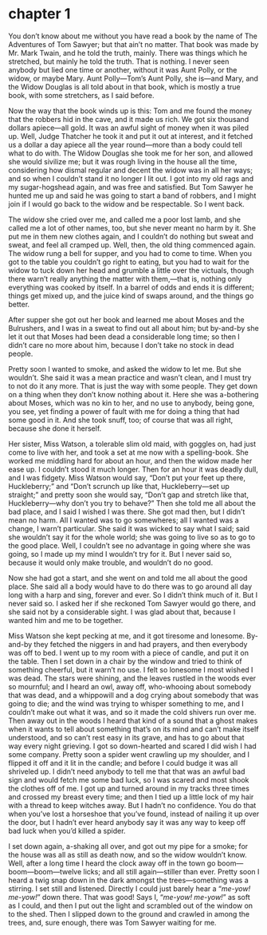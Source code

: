 # chapter 1

You don’t know about me without you have read a book by the name of The
Adventures of Tom Sawyer; but that ain’t no matter. That book was made
by Mr. Mark Twain, and he told the truth, mainly. There was things
which he stretched, but mainly he told the truth. That is nothing. I
never seen anybody but lied one time or another, without it was Aunt
Polly, or the widow, or maybe Mary. Aunt Polly—Tom’s Aunt Polly, she
is—and Mary, and the Widow Douglas is all told about in that book,
which is mostly a true book, with some stretchers, as I said before.

Now the way that the book winds up is this: Tom and me found the money
that the robbers hid in the cave, and it made us rich. We got six
thousand dollars apiece—all gold. It was an awful sight of money when
it was piled up. Well, Judge Thatcher he took it and put it out at
interest, and it fetched us a dollar a day apiece all the year
round—more than a body could tell what to do with. The Widow Douglas
she took me for her son, and allowed she would sivilize me; but it was
rough living in the house all the time, considering how dismal regular
and decent the widow was in all her ways; and so when I couldn’t stand
it no longer I lit out. I got into my old rags and my sugar-hogshead
again, and was free and satisfied. But Tom Sawyer he hunted me up and
said he was going to start a band of robbers, and I might join if I
would go back to the widow and be respectable. So I went back.

The widow she cried over me, and called me a poor lost lamb, and she
called me a lot of other names, too, but she never meant no harm by it.
She put me in them new clothes again, and I couldn’t do nothing but
sweat and sweat, and feel all cramped up. Well, then, the old thing
commenced again. The widow rung a bell for supper, and you had to come
to time. When you got to the table you couldn’t go right to eating, but
you had to wait for the widow to tuck down her head and grumble a
little over the victuals, though there warn’t really anything the
matter with them,—that is, nothing only everything was cooked by
itself. In a barrel of odds and ends it is different; things get mixed
up, and the juice kind of swaps around, and the things go better.

After supper she got out her book and learned me about Moses and the
Bulrushers, and I was in a sweat to find out all about him; but
by-and-by she let it out that Moses had been dead a considerable long
time; so then I didn’t care no more about him, because I don’t take no
stock in dead people.

Pretty soon I wanted to smoke, and asked the widow to let me. But she
wouldn’t. She said it was a mean practice and wasn’t clean, and I must
try to not do it any more. That is just the way with some people. They
get down on a thing when they don’t know nothing about it. Here she was
a-bothering about Moses, which was no kin to her, and no use to
anybody, being gone, you see, yet finding a power of fault with me for
doing a thing that had some good in it. And she took snuff, too; of
course that was all right, because she done it herself.

Her sister, Miss Watson, a tolerable slim old maid, with goggles on,
had just come to live with her, and took a set at me now with a
spelling-book. She worked me middling hard for about an hour, and then
the widow made her ease up. I couldn’t stood it much longer. Then for
an hour it was deadly dull, and I was fidgety. Miss Watson would say,
“Don’t put your feet up there, Huckleberry;” and “Don’t scrunch up like
that, Huckleberry—set up straight;” and pretty soon she would say,
“Don’t gap and stretch like that, Huckleberry—why don’t you try to
behave?” Then she told me all about the bad place, and I said I wished
I was there. She got mad then, but I didn’t mean no harm. All I wanted
was to go somewheres; all I wanted was a change, I warn’t particular.
She said it was wicked to say what I said; said she wouldn’t say it for
the whole world; she was going to live so as to go to the good place.
Well, I couldn’t see no advantage in going where she was going, so I
made up my mind I wouldn’t try for it. But I never said so, because it
would only make trouble, and wouldn’t do no good.

Now she had got a start, and she went on and told me all about the good
place. She said all a body would have to do there was to go around all
day long with a harp and sing, forever and ever. So I didn’t think much
of it. But I never said so. I asked her if she reckoned Tom Sawyer
would go there, and she said not by a considerable sight. I was glad
about that, because I wanted him and me to be together.

Miss Watson she kept pecking at me, and it got tiresome and lonesome.
By-and-by they fetched the niggers in and had prayers, and then
everybody was off to bed. I went up to my room with a piece of candle,
and put it on the table. Then I set down in a chair by the window and
tried to think of something cheerful, but it warn’t no use. I felt so
lonesome I most wished I was dead. The stars were shining, and the
leaves rustled in the woods ever so mournful; and I heard an owl, away
off, who-whooing about somebody that was dead, and a whippowill and a
dog crying about somebody that was going to die; and the wind was
trying to whisper something to me, and I couldn’t make out what it was,
and so it made the cold shivers run over me. Then away out in the woods
I heard that kind of a sound that a ghost makes when it wants to tell
about something that’s on its mind and can’t make itself understood,
and so can’t rest easy in its grave, and has to go about that way every
night grieving. I got so down-hearted and scared I did wish I had some
company. Pretty soon a spider went crawling up my shoulder, and I
flipped it off and it lit in the candle; and before I could budge it
was all shriveled up. I didn’t need anybody to tell me that that was an
awful bad sign and would fetch me some bad luck, so I was scared and
most shook the clothes off of me. I got up and turned around in my
tracks three times and crossed my breast every time; and then I tied up
a little lock of my hair with a thread to keep witches away. But I
hadn’t no confidence. You do that when you’ve lost a horseshoe that
you’ve found, instead of nailing it up over the door, but I hadn’t ever
heard anybody say it was any way to keep off bad luck when you’d killed
a spider.

I set down again, a-shaking all over, and got out my pipe for a smoke;
for the house was all as still as death now, and so the widow wouldn’t
know. Well, after a long time I heard the clock away off in the town go
boom—boom—boom—twelve licks; and all still again—stiller than ever.
Pretty soon I heard a twig snap down in the dark amongst the
trees—something was a stirring. I set still and listened. Directly I
could just barely hear a “_me-yow! me-yow!_” down there. That was good!
Says I, “_me-yow! me-yow!_” as soft as I could, and then I put out the
light and scrambled out of the window on to the shed. Then I slipped
down to the ground and crawled in among the trees, and, sure enough,
there was Tom Sawyer waiting for me.